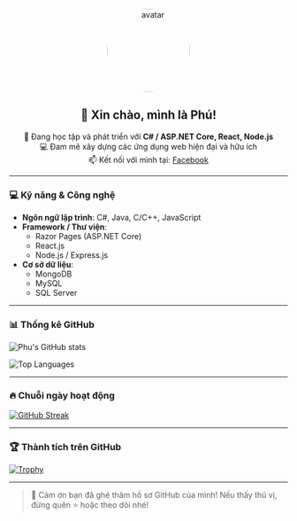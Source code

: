 <p align="center">
  <img src="https://avatars.githubusercontent.com/u/127222540?v=4" width="150" style="border-radius: 50%" alt="avatar" />
</p>

<h2 align="center">👋 Xin chào, mình là Phú!</h2>

<p align="center">
  🌱 Đang học tập và phát triển với <strong>C# / ASP.NET Core, React, Node.js</strong> <br/>
  💻 Đam mê xây dựng các ứng dụng web hiện đại và hữu ích <br/>
  📫 Kết nối với mình tại:
  <a href="https://www.facebook.com/profile.php?id=61560470347940">Facebook</a>
</p>

---

### 💻 Kỹ năng & Công nghệ

- **Ngôn ngữ lập trình**: C#, Java, C/C++, JavaScript
- **Framework / Thư viện**:
  - Razor Pages (ASP.NET Core)
  - React.js
  - Node.js / Express.js
- **Cơ sở dữ liệu**:
  - MongoDB
  - MySQL
  - SQL Server

---

### 📊 Thống kê GitHub

![Phu's GitHub stats](https://github-readme-stats.vercel.app/api?username=phandinhphu&show_icons=true&count_private=true&theme=radical)

![Top Languages](https://github-readme-stats.vercel.app/api/top-langs/?username=phandinhphu&layout=compact&theme=radical)

---

### 🔥 Chuỗi ngày hoạt động

[![GitHub Streak](https://streak-stats.demolab.com?user=phandinhphu&theme=radical)](https://git.io/streak-stats)

---

### 🏆 Thành tích trên GitHub

[![Trophy](https://github-profile-trophy.vercel.app/?username=phandinhphu&theme=radical&row=1)](https://github.com/ryo-ma/github-profile-trophy)

---

> 💬 Cảm ơn bạn đã ghé thăm hồ sơ GitHub của mình! Nếu thấy thú vị, đừng quên ⭐ hoặc theo dõi nhé!
